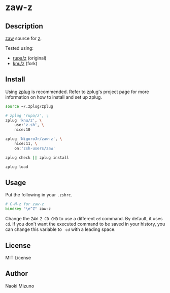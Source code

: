 # zaw-z

## Description

[zaw](https://github.com/zsh-users/zaw) source for
[z](https://github.com/rupa/z).

Tested using:
* [rupa/z](https://github.com/rupa/z) (original)
* [knu/z](https://github.com/knu/z) (fork)

## Install

Using [zplug](https://github.com/b4b4r07/zplug) is recommended. Refer to
zplug's project page for more information on how to install and set up zplug.

```zsh
source ~/.zplug/zplug

# zplug 'rupa/z', \
zplug 'knu/z', \
    use:'z.sh', \
    nice:10

zplug 'NigoroJr/zaw-z', \
    nice:11, \
    on:'zsh-users/zaw'

zplug check || zplug install

zplug load
```

## Usage

Put the following in your `.zshrc`.

```zsh
# C-M-z for zaw-z
bindkey "\e^Z" zaw-z
```

Change the `ZAW_Z_CD_CMD` to use a different `cd` command. By default, it uses
`cd`. If you don't want the executed command to be saved in your history, you
can change this variable to ` cd` with a leading space.

## License

MIT License

## Author

Naoki Mizuno
